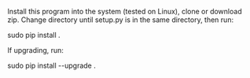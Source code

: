 Install this program into the system (tested on Linux), clone or download zip. Change directory until setup.py is in the same directory, then run:

sudo pip install .


If upgrading, run:

sudo pip install --upgrade .

